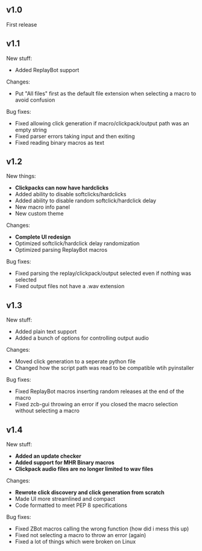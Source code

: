 ## v1.0

First release

## v1.1

New stuff:
- Added ReplayBot support

Changes:
- Put "All files" first as the default file extension when selecting a macro to avoid confusion

Bug fixes:
- Fixed allowing click generation if macro/clickpack/output path was an empty string
- Fixed parser errors taking input and then exiting
- Fixed reading binary macros as text

## v1.2

New things:
- **Clickpacks can now have hardclicks**
- Added ability to disable softclicks/hardclicks
- Added ability to disable random softclick/hardclick delay
- New macro info panel
- New custom theme

Changes:
- **Complete UI redesign**
- Optimized softclick/hardclick delay randomization
- Optimized parsing ReplayBot macros

Bug fixes:
- Fixed parsing the replay/clickpack/output selected even if nothing was selected
- Fixed output files not have a .wav extension

## v1.3

New stuff:
- Added plain text support
- Added a bunch of options for controlling output audio

Changes:
- Moved click generation to a seperate python file
- Changed how the script path was read to be compatible wtih pyinstaller

Bug fixes:
- Fixed ReplayBot macros inserting random releases at the end of the macro
- Fixed zcb-gui throwing an error if you closed the macro selection without selecting a macro

## v1.4

New stuff:
- **Added an update checker**
- **Added support for MHR Binary macros**
- **Clickpack audio files are no longer limited to wav files**

Changes:
- **Rewrote click discovery and click generation from scratch**
- Made UI more streamlined and compact
- Code formatted to meet PEP 8 specifications

Bug fixes:
- Fixed ZBot macros calling the wrong function (how did i mess this up)
- Fixed not selecting a macro to throw an error (again)
- Fixed a lot of things which were broken on Linux
